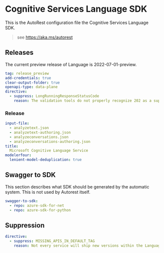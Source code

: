 # Cognitive Services Language SDK

This is the AutoRest configuration file the Cognitive Services Language SDK.

> see https://aka.ms/autorest

## Releases

The current preview release of Language is 2022-07-01-preview.

<!-- The current stable release of Language is 2022-05-01. -->

```yaml
tag: release_preview
add-credentials: true
clear-output-folder: true
openapi-type: data-plane
directive:
  - suppress: LongRunningResponseStatusCode
    reason: The validation tools do not properly recognize 202 as a supported response code.
```

### Release

``` yaml
input-file:
  - analyzetext.json
  - analyzetext-authoring.json
  - analyzeconversations.json
  - analyzeconversations-authoring.json
title:
  Microsoft Cognitive Language Service
modelerfour:
  lenient-model-deduplication: true
```

## Swagger to SDK

This section describes what SDK should be generated by the automatic system.
This is not used by Autorest itself.

``` yaml $(swagger-to-sdk)
swagger-to-sdk:
  - repo: azure-sdk-for-net
  - repo: azure-sdk-for-python
```

## Suppression

``` yaml
directive:
  - suppress: MISSING_APIS_IN_DEFAULT_TAG
    reason: Not every service will ship new versions within the Language pillar.
```
